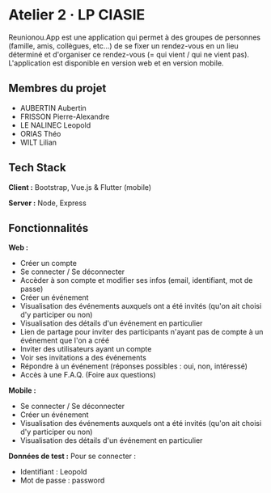 # Atelier 2 · LP CIASIE

Reunionou.App est une application qui permet à des groupes de personnes (famille, amis, collègues, etc...)
de se fixer un rendez-vous en un lieu déterminé et d'organiser ce rendez-vous (= qui vient / qui ne vient pas).
L'application est disponible en version web et en version mobile.

## Membres du projet
- AUBERTIN Aubertin
- FRISSON Pierre-Alexandre
- LE NALINEC Leopold 
- ORIAS Théo
- WILT Lilian


## Tech Stack

**Client :** Bootstrap, Vue.js & Flutter (mobile)

**Server :** Node, Express


## Fonctionnalités

**Web :**
- Créer un compte
- Se connecter / Se déconnecter
- Accèder à son compte et modifier ses infos (email, identifiant, mot de passe)
- Créer un événement
- Visualisation des événements auxquels ont a été invités (qu'on ait choisi d'y participer ou non)
- Visualisation des détails d'un événement en particulier
- Lien de partage pour inviter des participants n'ayant pas de compte à un événement que l'on a créé
- Inviter des utilisateurs ayant un compte
- Voir ses invitations a des événements
- Répondre à un événement (réponses possibles : oui, non, intéressé)
- Accès à une F.A.Q. (Foire aux questions)



**Mobile :**
- Se connecter / Se déconnecter
- Créer un événement
- Visualisation des événements auxquels ont a été invités (qu'on ait choisi d'y participer ou non)
- Visualisation des détails d'un événement en particulier

**Données de test :**
Pour se connecter :
- Identifiant : Leopold
- Mot de passe : password